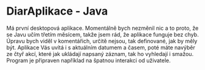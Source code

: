 # DiarAplikace - Java

Má první desktopová aplikace. Momentálně bych nezměnil nic a to proto, že se Javu učím třetím měsícem, takže jsem rád, že aplikace funguje bez chyb.
Úpravu bych viděl v komentářich, určitě nejsou, tak definované, jak by měly být. 
Aplikace Vás uvítá i s aktuálním datumem a časem, poté máte navýběr ze čtyř akcí, které jak ukládají napsaný záznam, tak ho vyhledají i smažou. Program je připraven například na špatnou interakci od uživatele.
